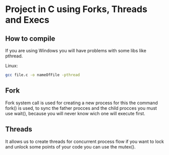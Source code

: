 # Project in C using Forks, Threads and Execs

## How to compile

If you are using Windows you will have problems with some libs like pthread.

Linux:

```sh
gcc file.c -o nameOfFile -pthread
```

## Fork

Fork system call is used for creating a new process
for this the command fork() is used, to sync the father 
procces and the child procces you must use wait(), because
you will never know wich one will execute first.

## Threads

It allows us to create threads for concurrent process flow
if you want to lock and unlock some points of your code you
can use the mutex().
